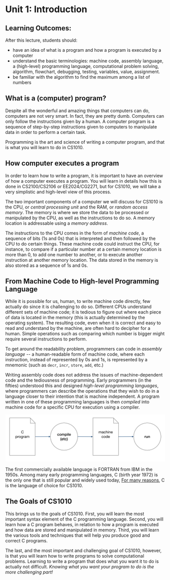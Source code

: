 # Unit 1: Introduction

## Learning Outcomes:

After this lecture, students should:

- have an idea of what is a program and how a program is executed by a computer
- understand the basic terminologies: machine code, assembly language, a (high-level) programming language, computational problem solving, algorithm, flowchart, debugging, testing, variables, value, assignment.
- be familiar with the algorithm to find the maximum among a list of numbers

## What is a (computer) program?

Despite all the wonderful and amazing things that computers can do, computers are not very smart. In fact, they are pretty dumb. Computers can only follow the instructions given by a human. A computer program is a sequence of step-by-step instructions given to computers to manipulate data in order to perform a certain task.

Programming is the art and science of writing a computer program, and that is what you will learn to do in CS1010.

## How computer executes a program

In order to learn how to write a program, it is important to have an overview of how a computer executes a program.  You will learn in details how this is done in CS2100/CS2106 or EE2024/CG2271, but for CS1010, we will take a very simplistic and high-level view of this process.

The two important components of a computer we will discuss for CS1010 is the CPU, or _central processing unit_ and the RAM, or _random access memory_.  The memory is where we store the data to be processed or manipulated by the CPU, as well as the instructions to do so.  A memory location is addressable using a _memory address_.  

The instructions to the CPU comes in the form of _machine code_, a sequence of bits (1s and 0s) that is interpreted and then followed by the CPU to do certain things.  These machine code could instruct the CPU, for instance, to compare if a particular number at a certain memory location is more than 0, to add one number to another, or to execute another instruction at another memory location.  The data stored in the memory is also stored as a sequence of 1s and 0s.

## From Machine Code to High-level Programming Language

While it is possible for us, human, to write machine code directly, few actually do since it is challenging to do so. Different CPUs understand different sets of machine code; it is tedious to figure out where each piece of data is located in the memory (this is actually determined by the operating system).  The resulting code, even when it is correct and easy to read and understand by the machine, are often hard to decipher for a human.
Simple operations such as comparing which number is bigger might require several instructions to perform.

To get around the readability problem, programmers can code in _assembly language_ -- a human-readable form of machine code, where each instruction, instead of represented by 0s and 1s, is represented by a mnemonic (such as `decr`, `incr`, `store`, `add`, etc.)

Writing assembly code does not address the issues of machine-dependent code and the tediousness of programming.  Early programmers (in the fifties) understood this and designed _high-level programming languages_, where programmers can describe the operations that they wish to do in a language closer to their intention that is machine independent.  A program written in one of these programming languages is then _compiled_ into machine code for a specific CPU for execution using a compiler.

![C compile run](figures/c-compile-run/c-compile-run.001.png)

The first commercially available language is FORTRAN from IBM in the 1950s.  Among many early programming languages, C (birth year 1972) is the only one that is still popular and widely used today,  [For many reasons](readings.md#why-c), C is the language of choice for CS1010.  

## The Goals of CS1010

This brings us to the goals of CS1010.  First, you will learn the most important syntax element of the C programming language.  Second, you will learn how a C program behaves, in relation to how a program is executed and how data are stored and manipulated in memory.  Third, you will learn the various tools and techniques that will help you produce good and correct C programs.

The last, and the most important and challenging goal of CS1010, however, is that you will learn how to write programs to solve computational problems.  Learning to write a program that does what you want it to do is actually not difficult.  _Knowing what you want your program to do is the more challenging part!_
